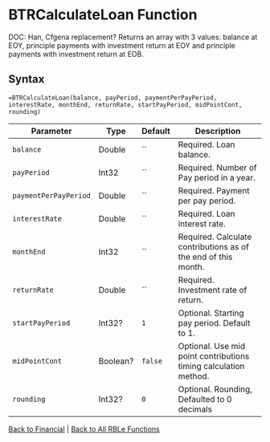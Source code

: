 # BTRCalculateLoan Function

DOC: Han, Cfgena replacement?  Returns an array with 3 values: balance at EOY, principle payments with investment return at EOY and principle payments with investment return at EOB.

## Syntax

```excel
=BTRCalculateLoan(balance, payPeriod, paymentPerPayPeriod, interestRate, monthEnd, returnRate, startPayPeriod, midPointCont, rounding)
```

Parameter | Type | Default | Description
---|---|---|---
`balance` | Double | `` | Required. Loan balance.
`payPeriod` | Int32 | `` | Required. Number of Pay period in a year.
`paymentPerPayPeriod` | Double | `` | Required. Payment per pay period.
`interestRate` | Double | `` | Required. Loan interest rate.
`monthEnd` | Int32 | `` | Required. Calculate contributions as of the end of this month.
`returnRate` | Double | `` | Required. Investment rate of return.
`startPayPeriod` | Int32? | `1` | Optional. Starting pay period. Default to 1.
`midPointCont` | Boolean? | `false` | Optional. Use mid point contributions timing calculation method.
`rounding` | Int32? | `0` | Optional. Rounding, Defaulted to 0 decimals

[Back to Financial](RBLeFinancial.md) | [Back to All RBLe Functions](RBLe.md#function-documentation)